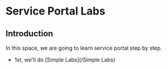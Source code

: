 # Service Portal Labs
## Introduction
In this space, we are going to learn service portal step by step. 
- 1st, we'll do [Simple Labs](/Simple Labs)
